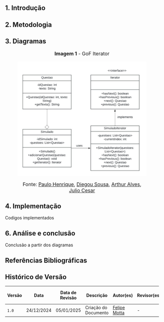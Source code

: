 ## <a>1. Introdução </a>



## <a>2. Metodologia </a>



## <a>3. Diagramas </a>

<center>

<figure markdown>
<font size="3"><p style="text-align: center"><b>Imagem 1</b> - GoF Iterator</p></font>

![Diagrama Iterator](../assets/GoFIteratorDiagram.jpg)

<font size="3"><p style="text-align: center">Fonte: [Paulo Henrique](https://github.com/paulomh), [Diegou Sousa](https://github.com/DiegoSousaLeite), [Arthur Alves](https://github.com/arthrok), [Julio Cesar](https://github.com/julio-dourado)</p></font>

</figure>

</center>

## <a>4. Implementação </a>

Codigos implementados

## <a>6. Análise e conclusão </a>

Conclusão a partir dos diagramas

## <a>Referências Bibliográficas</a>



## <a>Histórico de Versão</a>

| Versão | Data       | Data de Revisão          | Descrição            | Autor(es)                       | Revisor(es)                       | Detalhes da revisão        |
| ------ | ---------- | ------------------------ | -------------------- | ------------------------------- | --------------------------------- | -------------------------- |
| `1.0`| 24/12/2024 | 05/01/2025 | Criação do Documento | [Felipe Motta](https://github.com/M0tt1nh4) | - | - |